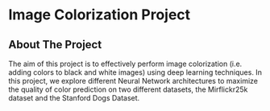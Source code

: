 # Image Colorization Project


<!-- ABOUT THE PROJECT -->
## About The Project

The aim of this project is to effectively perform image colorization (i.e. adding colors to black and white images) using deep learning techniques. In this project, we explore different Neural Network architectures to maximize the quality of color prediction on two different datasets, the Mirflickr25k dataset and the Stanford Dogs Dataset. 


